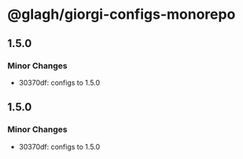 # @glagh/giorgi-configs-monorepo

## 1.5.0

### Minor Changes

- 30370df: configs to 1.5.0

## 1.5.0

### Minor Changes

- 30370df: configs to 1.5.0
